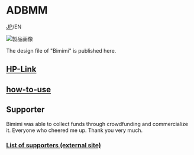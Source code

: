 # ADBMM
[JP](README.md)/EN

![製品画像]()

The design file of "Bimimi" is published here.

## [HP-Link](http://bit-trade-one.co.jp/) 

## [how-to-use](https://github.com/bit-trade-one/-ADXXXXX-Template/raw/master/Manual)

## Supporter

Bimimi was able to collect funds through crowdfunding and commercialize it.
Everyone who cheered me up. Thank you very much.
### [List of supporters (external site)](https://camp-fire.jp/projects/623002/backers)
